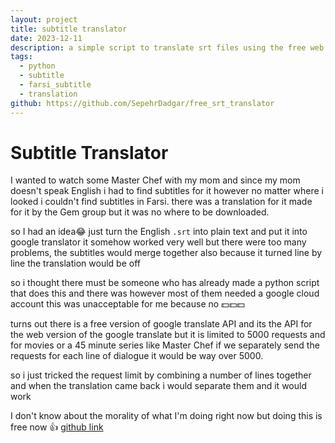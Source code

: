 ```yaml
---
layout: project
title: subtitle translator
date: 2023-12-11
description: a simple script to translate srt files using the free web server of google translate using some tricks to circumvent the restrictions
tags:
  - python
  - subtitle
  - farsi_subtitle
  - translation
github: https://github.com/SepehrDadgar/free_srt_translator
---
```

# Subtitle Translator

I wanted to watch some Master Chef with my mom and since my mom doesn't speak English i had to find subtitles for it however no matter where i looked i couldn't find subtitles in Farsi. 
there was a translation for it made for it by the Gem group but it was no where to be downloaded.

 so I had an idea😂
 just turn the English `.srt` into plain text and put it into google translator
 it somehow worked very well
 but there were too many problems, the subtitles would merge together also because it turned line by line the translation would be off

so i thought there must be someone who has already made a python script that does this and there was however most of them needed a google cloud account
this was unacceptable for me because no 💵💵💵

turns out there is a free version of google translate API and its the API for the web version of the google translate but it is limited to 5000 requests and for movies or a 45 minute series like Master Chef if we separately send the requests for each line of dialogue it would be way over 5000.

so i just tricked the request limit by combining a number of lines together and when the translation came back i would separate them and it would work

I don't know about the morality of what I'm doing right now but doing this is free now 👍
[github link](https://github.com/SepehrDadgar/free_srt_translator)
